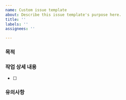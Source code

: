 ```yaml
---
name: Custom issue template
about: Describe this issue template's purpose here.
title: ''
labels: ''
assignees: ''

---
```


### 목적  
>  

### 작업 상세 내용  
-[ ]  

### 유의사항
